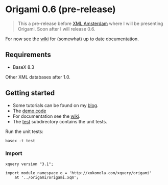 # Origami 0.6 (pre-release)

> This a pre-release before [XML Amsterdam](http://www.xmlamsterdam.com/) where I will be presenting Origami. Soon after I will release 0.6.

For now see the [wiki][wiki] for (somewhat) up to date documentation.

## Requirements

- BaseX 8.3

Other XML databases after 1.0.

## Getting started

- Some tutorials can be found on my [blog][blog].
- The [demo code](https://github.com/xokomola/origami-app)
- For documentation see the [wiki][wiki].
- The [test][tests] subdirectory contains the unit tests.

Run the unit tests:

    basex -t test

### Import

```
xquery version "3.1";

import module namespace o = 'http://xokomola.com/xquery/origami' 
    at '../origami/origami.xqm'; 
```

[examples]: https://github.com/xokomola/origami/tree/master/examples
[tests]: https://github.com/xokomola/origami/tree/master/test
[blog]: http://xokomola.com/
[wiki]: https://github.com/xokomola/origami/wiki

